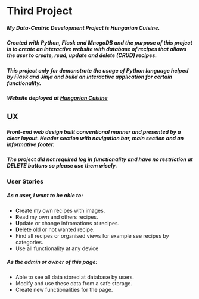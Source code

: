 # Third Project

##### My Data-Centric Development Project is Hungarian Cuisine.
##### Created with Python, Flask and MnogoDB and the purpose of this project is to create an interactive website with database of recipes that allows the user to create, read, update and delete (CRUD) recipes.

##### This project only for demonstrate the usage of Python language helped by Flask and Jinja and build an interactive application  for certain functionality.
##### Website deployed at [Hungarian Cuisine](https://hungarian-cuisine.herokuapp.com/)

## UX

##### Front-end web design built conventional manner and presented by a clear layout. Header section with navigation bar, main section and an informative footer.
##### The project did not required log in functionality and have no restriction at DELETE buttons so please use them wisely.
### User Stories
##### As a user, I want to be able to: 
- **C**reate my own recipes with images.
- **R**ead my own and others recipes.
- **U**pdate or change infromations at recipes.
- **D**elete old or not wanted recipe.
- Find all recipes or organised views for example see recipes by categories.
- Use all functionality at any device

##### As the admin or owner of this page:
- Able to see all data stored at database by users.
- Modify and use these data from a safe storage.
- Create new functionalities for the page.




